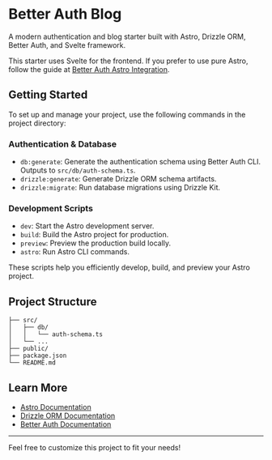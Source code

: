 # Better Auth Blog

A modern authentication and blog starter built with Astro, Drizzle ORM, Better Auth, and Svelte framework.

This starter uses Svelte for the frontend. If you prefer to use pure Astro, follow the guide at [Better Auth Astro Integration](https://www.better-auth.com/docs/integrations/astro).

## Getting Started

To set up and manage your project, use the following commands in the project directory:

### Authentication & Database

- `db:generate`: Generate the authentication schema using Better Auth CLI. Outputs to `src/db/auth-schema.ts`.
- `drizzle:generate`: Generate Drizzle ORM schema artifacts.
- `drizzle:migrate`: Run database migrations using Drizzle Kit.

### Development Scripts

- `dev`: Start the Astro development server.
- `build`: Build the Astro project for production.
- `preview`: Preview the production build locally.
- `astro`: Run Astro CLI commands.

These scripts help you efficiently develop, build, and preview your Astro project.

## Project Structure

```
├── src/
│   ├── db/
│   │   └── auth-schema.ts
│   └── ...
├── public/
├── package.json
└── README.md
```

## Learn More

- [Astro Documentation](https://docs.astro.build/)
- [Drizzle ORM Documentation](https://orm.drizzle.team/)
- [Better Auth Documentation](https://github.com/better-auth/better-auth)

---

Feel free to customize this project to fit your needs!
